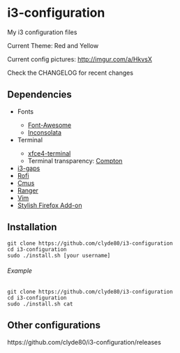 # i3-configuration
My i3 configuration files

Current Theme: Red and Yellow

Current config pictures: http://imgur.com/a/HkvsX

Check the CHANGELOG for recent changes

<h2>Dependencies</h2>
<ul>
<li>Fonts</li>
<ul>
<li><a href="http://fontawesome.io/">Font-Awesome</a></li>
<li><a href="https://fonts.google.com/specimen/Inconsolata">Inconsolata</a></li>
</ul>
<li>Terminal</li>
<ul>
<li><a href="https://launchpad.net/xfce4-terminal">xfce4-terminal</a></li>
<li>Terminal transparency: <a href="https://github.com/chjj/compton">Compton</a></li>
</ul>
<li><a href="https://github.com/Airblader/i3">i3-gaps</a></li>
<li><a href="https://github.com/DaveDavenport/rofi">Rofi</a></li>
<li><a href="https://github.com/cmus/cmus">Cmus</a></li>
<li><a href="https://github.com/ranger/ranger">Ranger</a></li>
<li><a href="https://github.com/vim/vim">Vim</a></li>
<li><a href="https://addons.mozilla.org/en-US/firefox/addon/stylish/">Stylish Firefox Add-on</a></li>
</ul>

<h2>Installation</h2>
<code>git clone https://github.com/clyde80/i3-configuration</code><br>
<code>cd i3-configuration</code><br>
<code>sudo ./install.sh [your username]</code>

<h6>Example</h6>
<code>git clone https://github.com/clyde80/i3-configuration</code><br>
<code>cd i3-configuration</code><br>
<code>sudo ./install.sh cat</code>

<h2>Other configurations</h2>
https://github.com/clyde80/i3-configuration/releases
